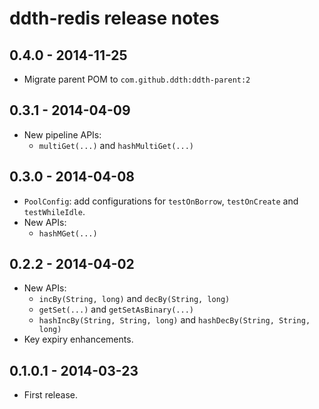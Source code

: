 ddth-redis release notes
========================

0.4.0 - 2014-11-25
------------------
- Migrate parent POM to `com.github.ddth:ddth-parent:2`


0.3.1 - 2014-04-09
------------------
- New pipeline APIs:
  - `multiGet(...)` and `hashMultiGet(...)`


0.3.0 - 2014-04-08
------------------
- `PoolConfig`: add configurations for `testOnBorrow`, `testOnCreate` and `testWhileIdle`.
- New APIs:
  - `hashMGet(...)`


0.2.2 - 2014-04-02
------------------
- New APIs:
  - `incBy(String, long)` and `decBy(String, long)`
  - `getSet(...)` and `getSetAsBinary(...)`
  - `hashIncBy(String, String, long)` and `hashDecBy(String, String, long)`
- Key expiry enhancements.


0.1.0.1 - 2014-03-23
--------------------
- First release.
